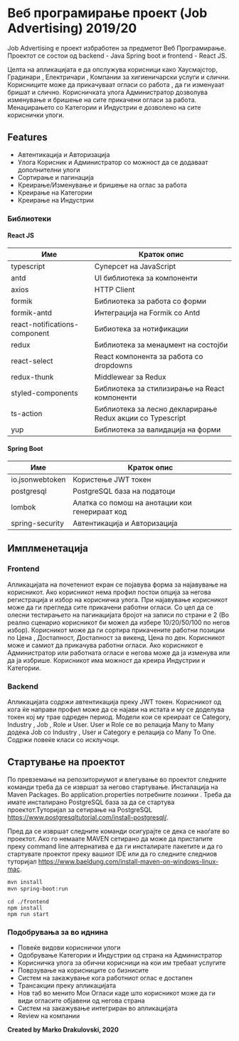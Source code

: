 # Веб програмирање проект (Job Advertising) 2019/20

Job Advertising е проект избработен за предметот Веб Програмирање.
Проектот се состои од backend - Java Spring boot и frontend - React JS.

Целта на апликацијата е да опслужува корисници како Хаусмајстор, Градинари , Електричари , Компании за хигиеничарски услуги и слични. Корисниците може да прикачуваат огласи со работа , да ги изменуаат бришат и слично. Корисничката улога Администратор дозволува изменување и бришење на сите прикачени огласи за работа.
Менаџирањето со Категории и Индустрии е дозволено на сите кориснички улоги.

## Features

- Автентикација и Авторизација
- Улога Корисник и Администратор со можност да се додаваат дополнителни улоги
- Сортирање и пагинација
- Креирање/Изменување и бришење на оглас за работа
- Креирање на Категории
- Креирање на Индустрии

### Библиотеки

#### React JS

| Име                           | Краток опис                                               |
| ----------------------------- | --------------------------------------------------------- |
| typescript                    | Суперсет на JavaScript                                    |
| antd                          | UI библиотека за компоненти                               |
| axios                         | HTTP Client                                               |
| formik                        | Библиотека за работа со форми                             |
| formik-antd                   | Интеграција на Formik со Antd                             |
| react-notifications-component | Бибиотека за нотификации                                  |
| redux                         | Библиотека за менаџмент на состојби                       |
| react-select                  | React компонента за работа со dropdowns                   |
| redux-thunk                   | Middlewear за Redux                                       |
| styled-components             | Библиотека за стилизирање на React компоненти             |
| ts-action                     | Библиотека за лесно декларирање Redux акции со Typescript |
| yup                           | Библиотека за валидација на форми                         |

#### Spring Boot

| Име             | Краток опис                                    |
| --------------- | ---------------------------------------------- |
| io.jsonwebtoken | Користење JWT токен                            |
| postgresql      | PostgreSQL база на податоци                    |
| lombok          | Алатка со помош на анотации кои генерираат код |
| spring-security | Автентикација и Авторизација                   |

## Имплменетација

### Frontend

Апликацијата на почетениот екран се појавува форма за најавување на корисникот. Ако корисникот нема профил постои опција за негова регистрација и избор на корисничка улога. При најавување корисникот може да ги прегледа сите прикачени работни огласи. Со цел да се олесни тестирањето на пагинацијата бројот на записи по страни е 2 (Во реално сценарио корисникот би можел да избере 10/20/50/100 по негов избор).
Корисникот може да ги сортира прикачените работни позиции по Цена , Достапност, Достапност за викенд, Цена по ден. Корисникот може и самиот да прикачува работни огласи. Ако корисникот е Администратор или работната огласи е негова може да ја изменува или да ја избрише. Корисникот има можност да креира Индустрии и Категории.

### Backend

Апликацијата содржи автентикација преку JWT токен. Корисникот од кога ќе направи профил може да се најави на истата и му се доделува токен кој му трае одреден период. Модели кои се креираат се Category, Industry , Job , Role и User. User и Role се во релација Many to Many додека Job со Industry , User и Category е релација со Many To One. Содржи повеќе класи со исклучоци.

## Стартување на проектот

По превземање на репозиториумот и влегување во проектот следните команди треба да се извршат за негово стартување. Инсталација на Maven Packages. Во application.properties потребните лозинки . Треба да имате инсталирано PostgreSQL база за да се стартува проектот.Туторијал за сетирање на PostgreSQL https://www.postgresqltutorial.com/install-postgresql/.

Пред да се извршат следните команди осигурајте се дека се наоѓате во проектот.
Ако го немаате MAVEN сетирано да може да пристапите преку command line алтернатива е да ги инсталирате пакетите и да го стартувате проектот преку вашиот IDE или да го следните следниов туторијал https://www.baeldung.com/install-maven-on-windows-linux-mac.

```sh
mvn install
mvn spring-boot:run
```

```
cd ./frontend
npm install
npm run start
```

### Подобрувања за во иднина

- Повеќе видови кориснички улоги
- Одобрување Категории и Индустрии од страна на Администратор
- Корисничка улога за обични корисници на кои им требаат услугите
- Поврзување на корисниците со бизнисите
- Систем на закажување кога работниот оглас е достапен
- Трансакции преку апликацијата
- Нов таб во менито Мои Огласи каде што корисникот може да ги види огласите објавени од негова страна
- Систем на закажување интегриран во апликацијата
- Review на компании

**Created by Marko Drakulovski, 2020**
